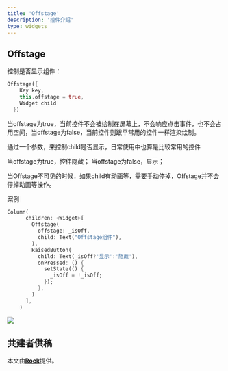 ```yaml
---
title: 'Offstage'
description: '控件介绍'
type: widgets
---
```




## Offstage

控制是否显示组件：

```dart
Offstage({ 
    Key key, 
    this.offstage = true, 
    Widget child 
  })
```

当offstage为true，当前控件不会被绘制在屏幕上，不会响应点击事件，也不会占用空间，当offstage为false，当前控件则跟平常用的控件一样渲染绘制。

通过一个参数，来控制child是否显示，日常使用中也算是比较常用的控件

当offstage为true，控件隐藏； 当offstage为false，显示；

当Offstage不可见的时候，如果child有动画等，需要手动停掉，Offstage并不会停掉动画等操作。

案例

```dart
Column(
      children: <Widget>[
        Offstage(
          offstage: _isOff,
          child: Text("Offstage组件"),
        ),
        RaisedButton(
          child: Text(_isOff?'显示':'隐藏'),
          onPressed: () {
            setState(() {
              _isOff = !_isOff;
            });
          },
        )
      ],
    )
```

![](http://img.laomengit.com/Offstage_1.gif)



## 共建者供稿

本文由[**Rock**]()提供。

